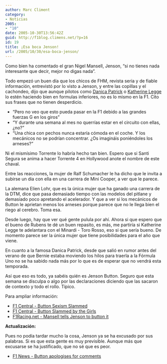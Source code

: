 ```yaml
---
author: Marc Climent
category:
- Noticias
2005:
- "10"
date: 2005-10-30T13:56:42Z
guid: http://f1blog.climens.net/?p=16
id: 19
title: ¡Esa boca Jenson!
url: /2005/10/30/esa-boca-jenson/
---
```


Como bien ha comentado el gran Nigel Mansell, Jenson, &#8220;si no tienes nada interesante que decir, mejor no digas nada&#8221;.

Todo empezó un buen día que los chicos de FHM, revista seria y de fiable información, entrevistó por lo visto a Jenson, y entre las copillas y el cachondeo, dijo que aunque pilotos como [Danica Patrick](http://www.danicapatrick.com/) o [Katherine Legge](http://www.katherinelegge.com/) lo estén haciendo bien en formulas inferiores, no es lo mismo en la F1. Cito sus frases que no tienen desperdicio.

  * &#8220;Pero no veo que esto pueda pasar en la F1 debido a las grandes fuerzas G en los giros&#8221;
  * &#8220;Y durante una semana al mes no querrías estar en el circuito con ellas, ¿no?&#8221;
  * &#8220;Una chica con pechos nunca estaría cómoda en el coche. Y los mecánicos no se podrían concentrar. ¿Os imagináis poniéndoles los arneses?&#8221;

Ni el mismísimo Torrente lo habría hecho tan bien. Espero que si Santi Segura se anima a hacer Torrente 4 en Hollywood anote el nombre de este chaval.

Entre las reacciones, la mujer de Ralf Schumacher le ha dicho que le invita a subirse un dia con ella en una carrera de Mini Cooper, a ver que le parece.
  
La alemana Elien Lohr, que es la única mujer que ha ganado una carrera de la DTM, dice que pasa demasiado tiempo con las modelos del pitlane y demasiado poco apretando el acelerador. Y que a ver si los mecánicos de Button le aprietan menos los arneses porque parece que no le llega bien el riego al cerebro. Toma esa.

Desde luego, hay que ver qué gente pulula por ahí. Ahora si que espero que el bueno de Rubens te dé un buen repasito, es más, me partiría si Katherine Legge te adelantara con el Minardi - Toro Rosso, eso si que sería bueno. De momento parece ser la única mujer que tiene posibilidades para el año que viene.

En cuanto a la famosa Danica Patrick, desde que salió en rumor antes del verano de que Bernie estaba moviendo los hilos para traerla a la Fórmula Uno no se ha sabido nada más por lo que es de esperar que no vendrá esta temporada.

Así que eso es todo, ya sabéis quién es Jenson Button. Seguro que esta semana se disculpa o algo por las declaraciones diciendo que las sacaron de contexto y todo el rollo. Típico.

Para ampliar información:

  * [F1 Central - Button Sexism Slammed](http://web.archive.org/web/20060617111521/http://formula-1.updatesport.com:80/news/article/1130395234/formula_one/F1headlines/Button-sexism-slammed/view.html) 
  * [F1 Central - Button Slammed by the Girls](http://web.archive.org/web/20070702185818/http://formula-1.updatesport.com/news/article/1130578473/formula_one/F1headlines/Button-slammed-by-the-girls/view.html) 
  * [F1Racing.net - Mansell tells Jenson to button it](http://www.gpupdate.net/en/f1-news/102423/mansell-tells-jenson-to-button-it/) 

**Actualización:**

Pues no podía tardar mucho la cosa, Jenson ya se ha excusado por sus palabras. Si es que esta gente es muy previsible. Aunque más que excusarse se ha justificado, que no sé que es peor.

  * [F1 News - Button apologises for comments](http://www.crash.net/uk/en/news_view.asp?cid=1&nid=121594)